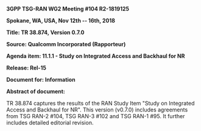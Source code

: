 **3GPP TSG-RAN WG2 Meeting \#104 R2-1819125**

**Spokane, WA, USA, Nov 12th -- 16th, 2018**

**Title: TR 38.874, Version 0.7.0**

**Source: Qualcomm Incorporated (Rapporteur)**

**Agenda item: 11.1.1 - Study on Integrated Access and Backhaul for NR**

**Release: Rel-15**

**Document for: Information**

**Abstract of document:**

TR 38.874 captures the results of the RAN Study Item \"Study on
Integrated Access and Backhaul for NR\". This version (v0.7.0) includes
agreements from TSG RAN-2 \#104, TSG RAN-3 \#102 and TSG RAN-1 \#95. It
further includes detailed editorial revision.

